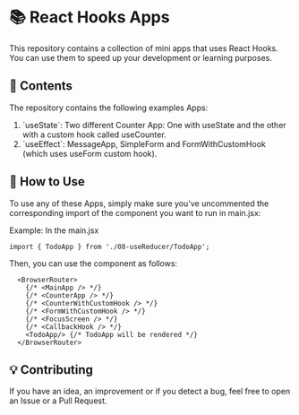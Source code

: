 # :books: React Hooks Apps

This repository contains a collection of mini apps that uses React Hooks. You can use them to speed up your development or learning purposes.

## :file_folder: Contents

The repository contains the following examples Apps:

1. \`useState\`: Two different Counter App: One with useState and the other with a custom hook called useCounter.
2. \`useEffect\`: MessageApp, SimpleForm and FormWithCustomHook (which uses useForm custom hook).


## :wrench: How to Use

To use any of these Apps, simply make sure you've uncommented the corresponding import of the component you want to run in main.jsx:

Example: In the main.jsx
```
import { TodoApp } from './08-useReducer/TodoApp';
```

Then, you can use the component as follows:

```
  <BrowserRouter>
    {/* <MainApp /> */}
    {/* <CounterApp /> */}
    {/* <CounterWithCustomHook /> */}
    {/* <FormWithCustomHook /> */}
    {/* <FocusScreen /> */}
    {/* <CallbackHook /> */}
    <TodoApp/> {/* TodoApp will be rendered */}
  </BrowserRouter>
```

## :bulb: Contributing

If you have an idea, an improvement or if you detect a bug, feel free to open an Issue or a Pull Request.
